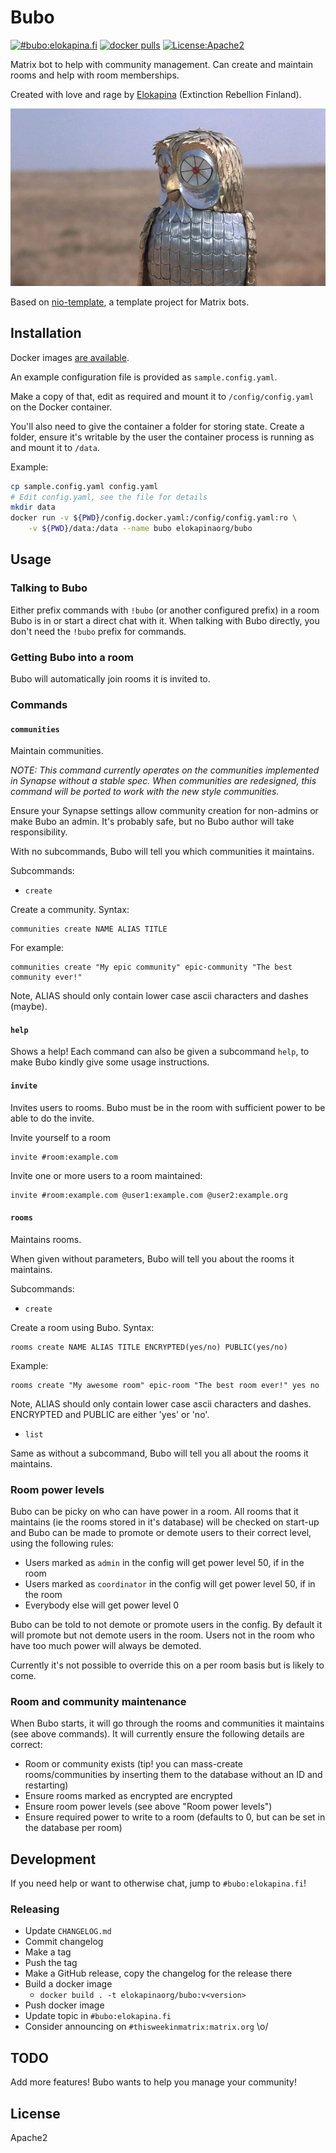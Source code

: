 # Bubo

[![#bubo:elokapina.fi](https://img.shields.io/matrix/bubo:elokapina.fi.svg?label=%23bubo%3Aelokapina.fi&server_fqdn=matrix.elokapina.fi)](https://matrix.to/#/#bubo:elokapina.fi) [![docker pulls](https://badgen.net/docker/pulls/elokapinaorg/bubo)](https://hub.docker.com/r/elokapinaorg/bubo) [![License:Apache2](https://img.shields.io/badge/License-Apache%202.0-blue.svg)](https://opensource.org/licenses/Apache-2.0)

Matrix bot to help with community management. Can create and maintain rooms and help with
room memberships.

Created with love and rage by [Elokapina](https://elokapina.fi) (Extinction Rebellion Finland).

[![bubo](bubo.png)](https://clash-of-the-titans.fandom.com/wiki/Bubo)

Based on [nio-template](https://github.com/anoadragon453/nio-template), a template project for Matrix bots.

## Installation

Docker images [are available](https://hub.docker.com/r/elokapinaorg/bubo).

An example configuration file is provided as `sample.config.yaml`.

Make a copy of that, edit as required and mount it to `/config/config.yaml` on the Docker container.

You'll also need to give the container a folder for storing state. Create a folder, ensure
it's writable by the user the container process is running as and mount it to `/data`.

Example:

```bash
cp sample.config.yaml config.yaml
# Edit config.yaml, see the file for details
mkdir data
docker run -v ${PWD}/config.docker.yaml:/config/config.yaml:ro \
    -v ${PWD}/data:/data --name bubo elokapinaorg/bubo
```

## Usage

### Talking to Bubo

Either prefix commands with `!bubo` (or another configured prefix) in a room Bubo is in or
start a direct chat with it. When talking with Bubo directly, you don't need
the `!bubo` prefix for commands.

### Getting Bubo into a room

Bubo will automatically join rooms it is invited to.

### Commands

#### `communities`

Maintain communities.

*NOTE: This command currently operates on the communities implemented in Synapse
without a stable spec. When communities are redesigned, this command will be ported
to work with the new style communities.*

Ensure your Synapse settings allow community creation for non-admins or make Bubo
an admin. It's probably safe, but no Bubo author will take responsibility.

With no subcommands, Bubo will tell you which communities it maintains.

Subcommands:

* `create`

Create a community. Syntax:

    communities create NAME ALIAS TITLE
    
For example:

    communities create "My epic community" epic-community "The best community ever!"
    
Note, ALIAS should only contain lower case ascii characters and dashes (maybe).

#### `help`

Shows a help! Each command can also be given a subcommand `help`, to make
Bubo kindly give some usage instructions.

#### `invite`

Invites users to rooms. Bubo must be in the room with sufficient power to be
able to do the invite.

Invite yourself to a room

    invite #room:example.com
                   
Invite one or more users to a room maintained:
                   
    invite #room:example.com @user1:example.com @user2:example.org

#### `rooms`

Maintains rooms.

When given without parameters, Bubo will tell you about the rooms it maintains.

Subcommands:

* `create`

Create a room using Bubo. Syntax:

    rooms create NAME ALIAS TITLE ENCRYPTED(yes/no) PUBLIC(yes/no)
    
Example:

    rooms create "My awesome room" epic-room "The best room ever!" yes no
    
Note, ALIAS should only contain lower case ascii characters and dashes. 
ENCRYPTED and PUBLIC are either 'yes' or 'no'.

* `list`

Same as without a subcommand, Bubo will tell you all about the rooms it maintains.

### Room power levels

Bubo can be picky on who can have power in a room. All rooms that it maintains (ie the rooms
stored in it's database) will be checked on start-up and Bubo can be made to promote or demote
users to their correct level, using the following rules:

* Users marked as `admin` in the config will get power level 50, if in the room
* Users marked as `coordinator` in the config will get power level 50, if in the room
* Everybody else will get power level 0

Bubo can be told to not demote or promote users in the config. By default it will 
promote but not demote users in the room. Users not in the room who have too much power
will always be demoted.

Currently it's not possible to override this on a per room basis but is likely to come.

### Room and community maintenance

When Bubo starts, it will go through the rooms and communities it maintains (see above
commands). It will currently ensure the following details are correct:

* Room or community exists (tip! you can mass-create rooms/communities by inserting them to
  the database without an ID and restarting)
* Ensure rooms marked as encrypted are encrypted
* Ensure room power levels (see above "Room power levels") 
* Ensure required power to write to a room (defaults to 0, but can be set in the database per room)

## Development

If you need help or want to otherwise chat, jump to `#bubo:elokapina.fi`!

### Releasing

* Update `CHANGELOG.md`
* Commit changelog
* Make a tag
* Push the tag
* Make a GitHub release, copy the changelog for the release there
* Build a docker image
  * `docker build . -t elokapinaorg/bubo:v<version>`
* Push docker image
* Update topic in `#bubo:elokapina.fi`
* Consider announcing on `#thisweekinmatrix:matrix.org` \o/

## TODO

Add more features! Bubo wants to help you manage your community!

## License

Apache2
